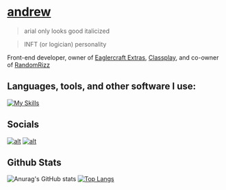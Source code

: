 # [andrew]()
> arial only looks good italicized

> INFT (or logician) personality

Front-end developer, owner of [Eaglercraft Extras](https://eaglercraftextras.github.io), [Classplay](https://useclassplay.vercel.app), and co-owner of [RandomRizz](https://github.com/afterddark/rizz)

## **Languages, tools, and other software I use:**  
[![My Skills](https://skillicons.dev/icons?i=html,css,js,github,vscode,git,npm,firebase&perline=15)](#)

## Socials

<a href="https://discordapp.com/users/979137914464247838">![alt](https://img.shields.io/badge/Discord-5865F2?style=for-the-badge&logo=discord&logoColor=white)</a> <a href="https://youtube.com/@afterddark">![alt](https://img.shields.io/badge/YouTube-FF0000?style=for-the-badge&logo=youtube&logoColor=white)</a>

## Github Stats 

![Anurag's GitHub stats](https://github-readme-stats.vercel.app/api?username=afterddark&show_icons=true&theme=transparent&border_radius=0&line_height=40) [![Top Langs](https://github-readme-stats.vercel.app/api/top-langs/?username=afterddark&theme=transparent&border_radius=0)](https://github.com/anuraghazra/github-readme-stats)

